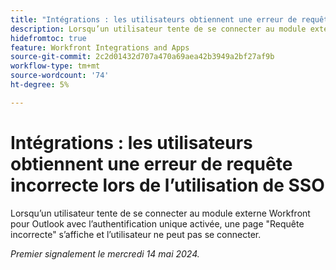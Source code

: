 ```yaml
---
title: "Intégrations : les utilisateurs obtiennent une erreur de requête erronée lors de l’utilisation de SSO"
description: Lorsqu’un utilisateur tente de se connecter au module externe Workfront pour Outlook avec l’authentification unique activée, une page Requête incorrecte s’affiche et l’utilisateur ne peut pas se connecter.
hidefromtoc: true
feature: Workfront Integrations and Apps
source-git-commit: 2c2d01432d707a470a69aea42b3949a2bf27af9b
workflow-type: tm+mt
source-wordcount: '74'
ht-degree: 5%

---
```



# Intégrations : les utilisateurs obtiennent une erreur de requête incorrecte lors de l’utilisation de SSO

Lorsqu’un utilisateur tente de se connecter au module externe Workfront pour Outlook avec l’authentification unique activée, une page &quot;Requête incorrecte&quot; s’affiche et l’utilisateur ne peut pas se connecter.

_Premier signalement le mercredi 14 mai 2024._